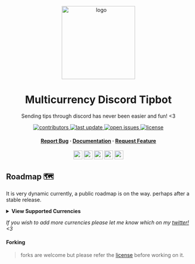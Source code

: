 <div align="center">

  <img src="https://www.svgrepo.com/show/354181/phonegap-bot.svg" alt="logo" width="200" height="auto" />
  <h1>Multicurrency Discord Tipbot</h1>
  
  <p>
    Sending tips through discord has never been easier and fun! <3
  </p>

  
<!-- Badges -->
<p>
  <a href="https://github.com/Louis3797/awesome-readme-template/graphs/contributors">
    <img src="https://img.shields.io/github/contributors/WriteNaN/Tipbot" alt="contributors" />
  </a>
  <a href="">
    <img src="https://img.shields.io/github/last-commit/WriteNaN/Tipbot" alt="last update" />
  </a>
  <a href="https://github.com/Louis3797/awesome-readme-template/issues/">
    <img src="https://img.shields.io/github/issues/WriteNaN/Tipbot" alt="open issues" />
  </a>
  <a href="https://github.com/Louis3797/awesome-readme-template/blob/master/LICENSE">
    <img src="https://img.shields.io/github/license/WriteNaN/Tipbot.svg" alt="license" />
  </a>
</p>
   
<h4>
    <a href="https://github.com/WriteNaN/Tipbot/issues/new?assignees=&labels=&projects=&template=bug_report.md&title=">Report Bug</a>
  <span> · </span>
  <a href="https://github.com/WriteNaN/Tipbot/wiki">Documentation</a>
  <span> · </span>
    <a href="https://github.com/WriteNaN/Tipbot/issues/new?assignees=&labels=&projects=&template=feature_request.md&title=">Request Feature</a>
  </h4>

  <div>
    <a href="https://www.typescriptlang.org/" target="_blank"><img src="https://www.svgrepo.com/show/374144/typescript.svg" height="24" /></a>
    <a href="https://react.dev/" target="_blank"><img src="https://www.svgrepo.com/show/493719/react-javascript-js-framework-facebook.svg" height="24" /></a>
    <a href="https://bun.sh" target="_blank"><img src="https://bun.sh/favicon.ico" height="24" /></a>
    <a href="https://www.docker.com/" target="_blank"><img src="https://www.svgrepo.com/show/448221/docker.svg" height="24" /></a>
    <a href="https://tailwindcss.com/" target="_blank"><img src="https://www.svgrepo.com/show/374118/tailwind.svg" height="24" /></a>
  </div>
</div>



## Roadmap 🗺️
It is very dynamic currently, a public roadmap is on the way. perhaps after a stable release.

<details>
  <summary><b>View Supported Currencies</b></summary>
  <br>
  <ul>
    <li>
      <details>
        <summary><a href="https://github.com/nanocurrency/nano-node"><img src="https://cdn.worldvectorlogo.com/logos/nano-1.svg" alt="Nano Protocol Icon" height="16"> Nano Protocol</a></summary>
        <ul>
          <li><img src="https://s2.coinmarketcap.com/static/img/coins/64x64/1567.png" alt="Nano (XNO) Icon" height="16"> <a href="https://nano.org">Nano (XNO)</a></li>
          <li><img src="https://banano.cc/favicon.ico" alt="Banano (BAN) Icon" height="16"> <a href="https://banano.cc">Banano (BAN)</a></li>
          <li><img src="https://dogenano.io/favicon.ico" alt="Dogenano (XDG) Icon" height="16"> <a href="https://dogenano.io">Dogenano (XDG)</a></li>
          <li><img src="https://raione.cc/favicon.ico" height="16" alt="RaiBlocksOne (XRO) Icon"> <a href="https://raione.cc">RaiBlocksOne (XRO)</a></li>
        </ul>
      </details>
    </li>
  </ul>
</details>

*If you wish to add more currencies please let me know which on my [twitter!](https://twitter.com/write_int) <3*


#### Forking
> forks are welcome but please refer the [license](https://raw.githubusercontent.com/WriteNaN/Tipbot/main/LICENSE) before working on it.
